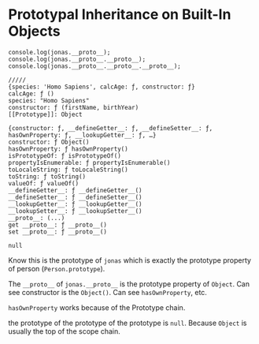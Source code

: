 # Prototypal Inheritance on Built-In Objects

```
console.log(jonas.__proto__);
console.log(jonas.__proto__.__proto__);
console.log(jonas.__proto__.__proto__.__proto__);

/////
{species: 'Homo Sapiens', calcAge: ƒ, constructor: ƒ}
calcAge: ƒ ()
species: "Homo Sapiens"
constructor: ƒ (firstName, birthYear)
[[Prototype]]: Object

{constructor: ƒ, __defineGetter__: ƒ, __defineSetter__: ƒ, hasOwnProperty: ƒ, __lookupGetter__: ƒ, …}
constructor: ƒ Object()
hasOwnProperty: ƒ hasOwnProperty()
isPrototypeOf: ƒ isPrototypeOf()
propertyIsEnumerable: ƒ propertyIsEnumerable()
toLocaleString: ƒ toLocaleString()
toString: ƒ toString()
valueOf: ƒ valueOf()
__defineGetter__: ƒ __defineGetter__()
__defineSetter__: ƒ __defineSetter__()
__lookupGetter__: ƒ __lookupGetter__()
__lookupSetter__: ƒ __lookupSetter__()
__proto__: (...)
get __proto__: ƒ __proto__()
set __proto__: ƒ __proto__()

null
```

Know this is the prototype of `jonas` which is exactly the prototype property of person (`Person.prototype`).

The `__proto__` of `jonas.__proto__` is the prototype property of `Object`. Can see constructor is the `Object()`. Can see `hasOwnProperty`, etc.

`hasOwnProperty` works because of the Prototype chain.

the prototype of the prototype of the prototype is `null`. Because `Object` is usually the top of the scope chain.

`Person.prototype.constructor` Person.prototype has a constructor property, which will point back to the person itself.

```
console.log(Person.prototype.constructor);

///

ƒ (firstName, birthYear) {
  //   console.log(this);
  // Instance Properties
  this.firstName = firstName;
  this.birthYear = birthYear;

  // Never do this
  //   this.calcAge = function () {
  //   …
```

If we wanted to inspect the function, would need to use `console.dir(Person.prototype.constructor)`, and can see the constructor property points back at person.

The Prototype of any function. Any is an object, so of course it has a prototype.

Want to look at the prototype (the `.__proto__`) of an Array first before moving onto functions.

```
const arr = [3, 4, 5, 6, 7, 1, 9, 3];
console.log(arr.__proto__);

//
[constructor: ƒ, concat: ƒ, copyWithin: ƒ, fill: ƒ, find: ƒ, …]
at: ƒ at()
concat: ƒ concat()
constructor: ƒ Array()
copyWithin: ƒ copyWithin()
entries: ƒ entries()
every: ƒ every()
fill: ƒ fill()
filter: ƒ filter()
find: ƒ find()
findIndex: ƒ findIndex()
flat: ƒ flat()
flatMap: ƒ flatMap()
forEach: ƒ forEach()
includes: ƒ includes()
indexOf: ƒ indexOf()
join: ƒ join()
keys: ƒ keys()
lastIndexOf: ƒ lastIndexOf()
length: 0
map: ƒ map()
pop: ƒ pop()
push: ƒ push()
reduce: ƒ reduce()
reduceRight: ƒ reduceRight()
reverse: ƒ reverse()
shift: ƒ shift()
slice: ƒ slice()
some: ƒ some()
sort: ƒ sort()
splice: ƒ splice()
toLocaleString: ƒ toLocaleString()
toString: ƒ toString()
unshift: ƒ unshift()
values: ƒ values()
Symbol(Symbol.iterator): ƒ values()
Symbol(Symbol.unscopables): {copyWithin: true, entries: true, fill: true, find: true, findIndex: true, …}
[[Prototype]]: Object
```

The prototype of array has all of these methods that we already know. It's why the arrays gets access to all of these methods. They inherit it from its prototype. Can see that the prototype property of the constructor (`Array.prototype`) is going to be the prototype of all the objects created by the instructor.

```
const arr = [3, 4, 5, 6, 7, 1, 9, 3]; // new Array === []
console.log(arr.__proto__);
console.log(arr.__proto__ === Array.prototype);
console.log(arr.__proto__.__proto__);
```

Just like in objects using `new Array === []` using the `new` constructor syntax is the same as doing so with brackets `[]`

`arr.__proto__.__proto__` is back to being the constructor object. The prototype itself here is the object. Can see it all directly in the console. `__proto__` property is right there in the console when you click on an array. And if check documentation, name for methods on MDN is `Array.prototype.filter()` because the method lives within the prototype of the Array constructor.

Prototypal inheritance is a mechanism for reusing code. Can live one place, and all our arrays get access to it through prototype chain and prototypal inheritance.

Know any array inherits all its methods from it's prototype. Can use that knowledge the extend the functionality of arrays even further. We can add any method onto `Array.prototype` and then all arrays will get access to that method.

```
const arr = [3, 4, 5, 6, 7, 6, 9, 1, 9, 3]
Array.prototype.unique = function () {
  return [...new Set(this)];
};

console.log(arr.unique());
// (7) [3, 4, 5, 6, 7, 9, 1]
```

Can call the method, on any array we want. **HOWEVER** extending the prototype of a built in object is generally not a good idea. If working on a small project on your own, could do it, but don't get in the habit for doing it for multiple reasons.

- Next version of JS might add a method with the same name, and might work in a different way. Your code will use that new method and probably break your code.

- When you work on a team of developers, this is going to be a bad idea. Multiple developers implement same method with different name, will create so many bugs.

For fun, behind the scenes know all DOM elements are objects.

```
const h1 = document.querySelector('h1');
console.dir(h1);
```

Cna see all the methods and properties on the object. All sorts of stuff. Even the prototype (`__proto__`) which is an HTMLHeading element with more stuff. Behind the scenes different elements are really different constructor functions, see prototype of HTMLElement, and go deeper until you find Element as the protoype, which is a child of Node.

HTMLElement child of Element which is a child of Node which is a child of EventTarget and that's a child of Object. Which is a huge prototype chain that's 6 or 7 levels deep!

```
console.dir(x => x + 1);
```

A function itself is also an object, and has a prototype. And the prototype will contain the methods that we have used previously on methods `apply()` `bind()` and `call()`. This is the reason why we can call methods on functions, because functions are objects, and objects have prototypes. In this case, this function prototype.
